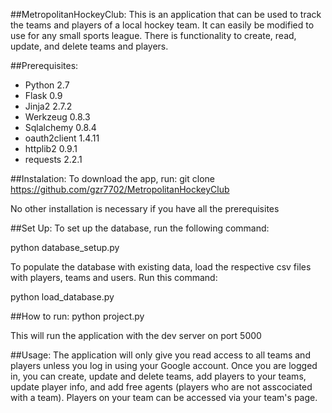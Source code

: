 ##MetropolitanHockeyClub:
This is an application that can be used to track the teams and players of a local hockey team.
It can easily be modified to use for any small sports league. There is functionality to create,
read, update, and delete teams and players.

##Prerequisites:
- Python 2.7
- Flask 0.9
- Jinja2 2.7.2
- Werkzeug 0.8.3
- Sqlalchemy 0.8.4
- oauth2client 1.4.11
- httplib2 0.9.1
- requests 2.2.1

##Instalation:
To download the app, run:
git clone https://github.com/gzr7702/MetropolitanHockeyClub

No other installation is necessary if you have all the prerequisites

##Set Up:
To set up the database, run the following command:

python database_setup.py

To populate the database with existing data, load the respective csv files with players, teams
and users. Run this command:

python load_database.py

##How to run:
python project.py 

This will run the application with the dev server on port 5000

##Usage:
The application will only give you read access to all teams and players unless you log in using
your Google account. Once you are logged in, you can create, update and delete teams, add players to your teams,
update player info, and add free agents (players who are not asscociated with a team).
Players on your team can be accessed via your team's page.
